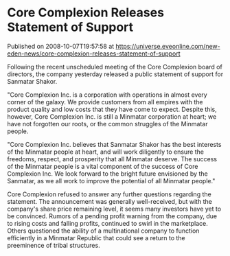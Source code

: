 # Core Complexion Releases Statement of Support
Published on 2008-10-07T19:57:58 at https://universe.eveonline.com/new-eden-news/core-complexion-releases-statement-of-support

Following the recent unscheduled meeting of the Core Complexion board of directors, the company yesterday released a public statement of support for Sanmatar Shakor.

"Core Complexion Inc. is a corporation with operations in almost every corner of the galaxy. We provide customers from all empires with the product quality and low costs that they have come to expect. Despite this, however, Core Complexion Inc. is still a Minmatar corporation at heart; we have not forgotten our roots, or the common struggles of the Minmatar people.

"Core Complexion Inc. believes that Sanmatar Shakor has the best interests of the Minmatar people at heart, and will work diligently to ensure the freedoms, respect, and prosperity that all Minmatar deserve. The success of the Minmatar people is a vital component of the success of Core Complexion Inc. We look forward to the bright future envisioned by the Sanmatar, as we all work to improve the potential of all Minmatar people."

Core Complexion refused to answer any further questions regarding the statement. The announcement was generally well-received, but with the company's share price remaining level, it seems many investors have yet to be convinced. Rumors of a pending profit warning from the company, due to rising costs and falling profits, continued to swirl in the marketplace. Others questioned the ability of a multinational company to function efficiently in a Minmatar Republic that could see a return to the preeminence of tribal structures.
